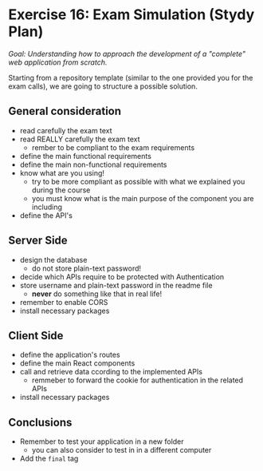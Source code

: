 # Exercise 16: Exam Simulation (Stydy Plan)

_Goal: Understanding how to approach the development of a "complete" web application from scratch._

Starting from a repository template (similar to the one provided you for the exam calls), we are going to structure a possible solution.

## General consideration

- read carefully the exam text
- read REALLY carefully the exam text
  - rember to be compliant to the exam requirements
- define the main functional requirements
- define the main non-functional requirements
- know what are you using!
  - try to be more compliant as possible with what we explained you during the course
  - you must know what is the main purpose of the component you are including
- define the API's

## Server Side

- design the database
  - do not store plain-text password!
- decide which APIs require to be protected with Authentication
- store username and plain-text password in the readme file
  - **never** do something like that in real life!
- remember to enable CORS
- install necessary packages

## Client Side

- define the application's routes
- define the main React components
- call and retrieve data ccording to the implemented APIs
  - remmeber to forward the cookie for authentication in the related APIs
- install necessary packages

## Conclusions
- Remember to test your application in a new folder
  - you can also consider to test in in a different computer
- Add the `final` tag
